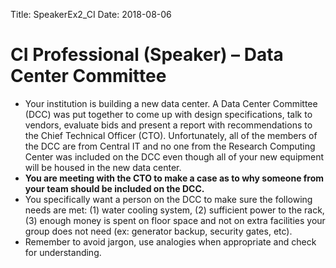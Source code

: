 Title: SpeakerEx2_CI
Date: 2018-08-06

# CI Professional (Speaker) – Data Center Committee

- Your institution is building a new data center.  A Data Center Committee (DCC) was put together to come up with design specifications, talk to vendors, evaluate bids and present a report with recommendations to the Chief Technical Officer (CTO).  Unfortunately, all of the members of the DCC are from Central IT and no one from the Research Computing Center was included on the DCC even though all of your new equipment will be housed in the new data center.  
- **You are meeting with the CTO to make a case as to why someone from your team should be included on the DCC.**
- You specifically want a person on the DCC to make sure the following needs are met: (1) water cooling system, (2) sufficient power to the rack, (3) enough money is spent on floor space and not on extra facilities your group does not need (ex: generator backup, security gates, etc).
- Remember to avoid jargon, use analogies when appropriate and check for understanding.
